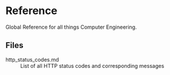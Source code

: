 # Reference

Global Reference for all things Computer Engineering.

## Files

<dl>
  <dt>http_status_codes.md</dt>
  <dd>List of all HTTP status codes and corresponding messages</dd>
</dl>

